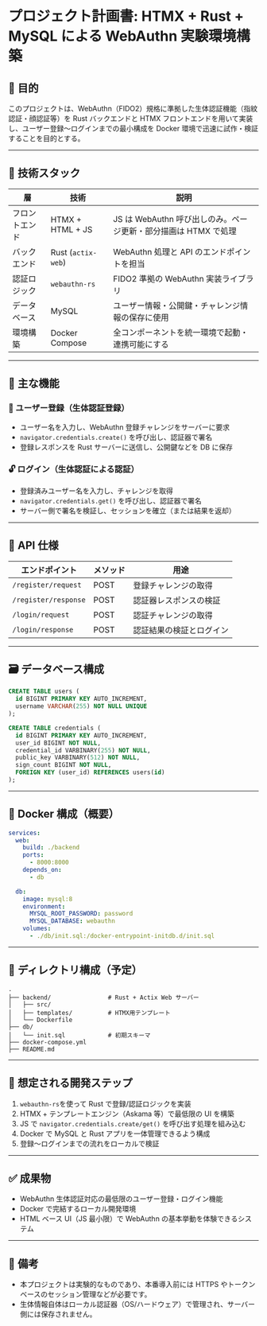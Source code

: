 # プロジェクト計画書: HTMX + Rust + MySQL による WebAuthn 実験環境構築

## 🎯 目的

このプロジェクトは、WebAuthn（FIDO2）規格に準拠した生体認証機能（指紋認証・顔認証等）を Rust バックエンドと HTMX フロントエンドを用いて実装し、ユーザー登録〜ログインまでの最小構成を Docker 環境で迅速に試作・検証することを目的とする。

---

## 📐 技術スタック

| 層             | 技術               | 説明                                                            |
| -------------- | ------------------ | --------------------------------------------------------------- |
| フロントエンド | HTMX + HTML + JS   | JS は WebAuthn 呼び出しのみ。ページ更新・部分描画は HTMX で処理 |
| バックエンド   | Rust (`actix-web`) | WebAuthn 処理と API のエンドポイントを担当                      |
| 認証ロジック   | `webauthn-rs`      | FIDO2 準拠の WebAuthn 実装ライブラリ                            |
| データベース   | MySQL              | ユーザー情報・公開鍵・チャレンジ情報の保存に使用                |
| 環境構築       | Docker Compose     | 全コンポーネントを統一環境で起動・連携可能にする                |

---

## 📌 主な機能

### 🔐 ユーザー登録（生体認証登録）

- ユーザー名を入力し、WebAuthn 登録チャレンジをサーバーに要求
- `navigator.credentials.create()` を呼び出し、認証器で署名
- 登録レスポンスを Rust サーバーに送信し、公開鍵などを DB に保存

### 🔓 ログイン（生体認証による認証）

- 登録済みユーザー名を入力し、チャレンジを取得
- `navigator.credentials.get()` を呼び出し、認証器で署名
- サーバー側で署名を検証し、セッションを確立（または結果を返却）

---

## 🧩 API 仕様

| エンドポイント       | メソッド | 用途                     |
| -------------------- | -------- | ------------------------ |
| `/register/request`  | POST     | 登録チャレンジの取得     |
| `/register/response` | POST     | 認証器レスポンスの検証   |
| `/login/request`     | POST     | 認証チャレンジの取得     |
| `/login/response`    | POST     | 認証結果の検証とログイン |

---

## 🗃️ データベース構成

```sql
CREATE TABLE users (
  id BIGINT PRIMARY KEY AUTO_INCREMENT,
  username VARCHAR(255) NOT NULL UNIQUE
);

CREATE TABLE credentials (
  id BIGINT PRIMARY KEY AUTO_INCREMENT,
  user_id BIGINT NOT NULL,
  credential_id VARBINARY(255) NOT NULL,
  public_key VARBINARY(512) NOT NULL,
  sign_count BIGINT NOT NULL,
  FOREIGN KEY (user_id) REFERENCES users(id)
);
```

---

## 🐳 Docker 構成（概要）

```yaml
services:
  web:
    build: ./backend
    ports:
      - 8000:8000
    depends_on:
      - db

  db:
    image: mysql:8
    environment:
      MYSQL_ROOT_PASSWORD: password
      MYSQL_DATABASE: webauthn
    volumes:
      - ./db/init.sql:/docker-entrypoint-initdb.d/init.sql
```

---

## 📄 ディレクトリ構成（予定）

```
.
├── backend/                # Rust + Actix Web サーバー
│   ├── src/
│   ├── templates/          # HTMX用テンプレート
│   └── Dockerfile
├── db/
│   └── init.sql            # 初期スキーマ
├── docker-compose.yml
├── README.md
```

---

## 🚀 想定される開発ステップ

1. `webauthn-rs`を使って Rust で登録/認証ロジックを実装
2. HTMX + テンプレートエンジン（Askama 等）で最低限の UI を構築
3. JS で `navigator.credentials.create/get()` を呼び出す処理を組み込む
4. Docker で MySQL と Rust アプリを一体管理できるよう構成
5. 登録〜ログインまでの流れをローカルで検証

---

## ✅ 成果物

- WebAuthn 生体認証対応の最低限のユーザー登録・ログイン機能
- Docker で完結するローカル開発環境
- HTML ベース UI（JS 最小限）で WebAuthn の基本挙動を体験できるシステム

---

## 📝 備考

- 本プロジェクトは実験的なものであり、本番導入前には HTTPS やトークンベースのセッション管理などが必要です。
- 生体情報自体はローカル認証器（OS/ハードウェア）で管理され、サーバー側には保存されません。
